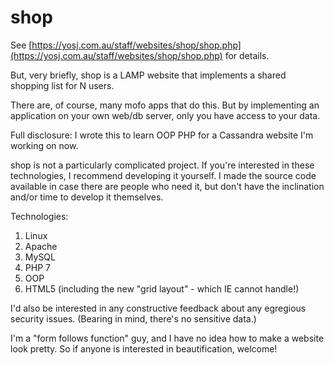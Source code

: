 # shop

See
[https://yosj.com.au/staff/websites/shop/shop.php](https://yosj.com.au/staff/websites/shop/shop.php)
for details.

But, very briefly, shop is a LAMP website that implements a shared shopping list for N users.

There are, of course, many mofo apps that do this. But by implementing an application on your own
web/db server, only you have access to your data.

Full disclosure: I wrote this to learn OOP PHP for a Cassandra website I'm working on now.

shop is not a particularly complicated project. If you're interested in these technologies,
I recommend developing it yourself. I made the source code available in case there are people who
need it, but don't have the inclination and/or time to develop it themselves.

Technologies:
 1. Linux
 2. Apache
 3. MySQL
 4. PHP 7
 5. OOP
 6. HTML5 (including the new "grid layout" - which IE cannot handle!)

I'd also be interested in any constructive feedback about any egregious security issues. (Bearing in mind, there's no sensitive data.)

I'm a "form follows function" guy, and I have no idea how to make a website look pretty. So if anyone is interested in beautification, welcome!

